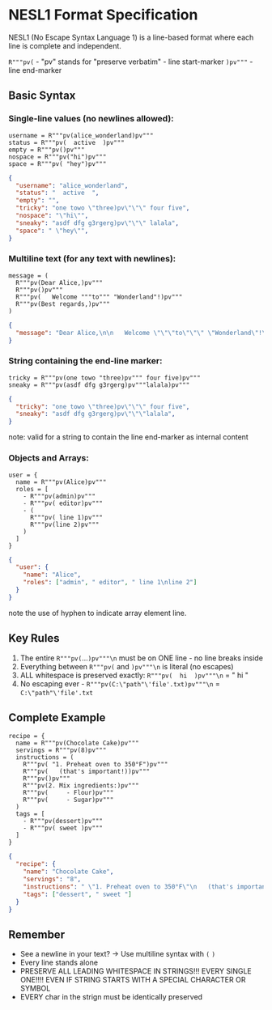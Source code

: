 # NESL1 Format Specification

NESL1 (No Escape Syntax Language 1) is a line-based format where each line is complete and independent.

`R"""pv(` - "pv" stands for "preserve verbatim" - line start-marker
`)pv"""` - line end-marker

## Basic Syntax

### Single-line values (no newlines allowed):
```
username = R"""pv(alice_wonderland)pv"""
status = R"""pv(  active  )pv"""
empty = R"""pv()pv"""
nospace = R"""pv("hi")pv"""
space = R"""pv( "hey")pv"""
```
```json
{
  "username": "alice_wonderland",
  "status": "  active  ",
  "empty": "",
  "tricky": "one towo \"three)pv\"\"\" four five",
  "nospace": "\"hi\"",
  "sneaky": "asdf dfg g3rgerg)pv\"\"\" lalala",
  "space": " \"hey\"",
}
```

### Multiline text (for any text with newlines):
```
message = (
  R"""pv(Dear Alice,)pv"""
  R"""pv()pv"""
  R"""pv(   Welcome """to""" "Wonderland"!)pv"""
  R"""pv(Best regards,)pv"""
)
```
```json
{
  "message": "Dear Alice,\n\n   Welcome \"\"\"to\"\"\" \"Wonderland\"!\nBest regards,"
}
```

### String containing the end-line marker:
```
tricky = R"""pv(one towo "three)pv""" four five)pv"""
sneaky = R"""pv(asdf dfg g3rgerg)pv"""lalala)pv"""
```
```json
{
  "tricky": "one towo \"three)pv\"\"\" four five",
  "sneaky": "asdf dfg g3rgerg)pv\"\"\"lalala",
}
```

note: valid for a string to contain the line end-marker as internal content

### Objects and Arrays:
```
user = {
  name = R"""pv(Alice)pv"""
  roles = [
    - R"""pv(admin)pv"""
    - R"""pv( editor)pv"""
    - (
      R"""pv( line 1)pv"""
      R"""pv(line 2)pv"""
    )
  ]
}
```
```json
{
  "user": {
    "name": "Alice",
    "roles": ["admin", " editor", " line 1\nline 2"]
  }
}
```
note the use of hyphen to indicate array element line. 

## Key Rules

1. The entire `R"""pv(`...`)pv"""\n` must be on ONE line - no line breaks inside
2. Everything between `R"""pv(` and `)pv"""\n` is literal (no escapes)
3. ALL whitespace is preserved exactly: `R"""pv(  hi  )pv"""\n` = "  hi  "
5. No escaping ever - `R"""pv(C:\"path"\'file'.txt)pv"""\n` = `C:\"path"\'file'.txt`

## Complete Example

```
recipe = {
  name = R"""pv(Chocolate Cake)pv"""
  servings = R"""pv(8)pv"""
  instructions = (
    R"""pv( "1. Preheat oven to 350°F")pv"""
    R"""pv(   (that's important!))pv"""
    R"""pv()pv"""
    R"""pv(2. Mix ingredients:)pv"""
    R"""pv(     - Flour)pv"""
    R"""pv(     - Sugar)pv"""
  )
  tags = [
    - R"""pv(dessert)pv"""
    - R"""pv( sweet )pv"""
  ]
}
```
```json
{
  "recipe": {
    "name": "Chocolate Cake",
    "servings": "8",
    "instructions": " \"1. Preheat oven to 350°F\"\n   (that's important!)\n\n2. Mix ingredients:\n     - Flour\n     - Sugar",
    "tags": ["dessert", " sweet "]
  }
}
```

## Remember
- See a newline in your text? → Use multiline syntax with `(` `)`
- Every line stands alone
- PRESERVE ALL LEADING WHITESPACE IN STRINGS!!! EVERY SINGLE ONE!!!! EVEN IF STRING STARTS WITH A SPECIAL CHARACTER OR SYMBOL
- EVERY char in the strign must be identically preserved

